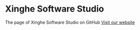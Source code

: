 # Xinghe Software Studio
The page of Xinghe Software Studio on GitHub
[Visit our website](https://xinghess.com)
